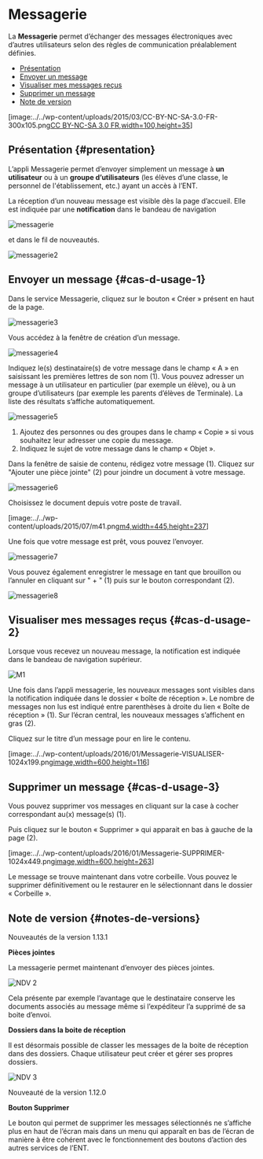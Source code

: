 # Messagerie

La **Messagerie** permet d’échanger des messages électroniques avec d’autres utilisateurs selon des règles de communication préalablement définies.

* [Présentation](https://github.com/rdjedjig/test/tree/3238c182f08d33cb073b2a487612e589768c5227/application/conversation/index.html?iframe=true#presentation)
* [Envoyer un message](https://github.com/rdjedjig/test/tree/3238c182f08d33cb073b2a487612e589768c5227/application/conversation/index.html?iframe=true#cas-d-usage-1)
* [Visualiser mes messages reçus](https://github.com/rdjedjig/test/tree/3238c182f08d33cb073b2a487612e589768c5227/application/conversation/index.html?iframe=true#cas-d-usage-2)
* [Supprimer un message](https://github.com/rdjedjig/test/tree/3238c182f08d33cb073b2a487612e589768c5227/application/conversation/index.html?iframe=true#cas-d-usage-3)
* [Note de version](https://github.com/rdjedjig/test/tree/3238c182f08d33cb073b2a487612e589768c5227/application/conversation/index.html?iframe=true#notes-de-versions)

\[image:../../wp-content/uploads/2015/03/CC-BY-NC-SA-3.0-FR-300x105.png[CC BY-NC-SA 3.0 FR,width=100,height=35](http://creativecommons.org/licenses/by-nc-sa/3.0/fr/)\]

## Présentation {#presentation}

L’appli Messagerie permet d’envoyer simplement un message à **un utilisateur** ou à un **groupe d’utilisateurs** \(les élèves d’une classe, le personnel de l'établissement, etc.\) ayant un accès à l’ENT.

La réception d’un nouveau message est visible dès la page d’accueil. Elle est indiquée par une **notification** dans le bandeau de navigation 

![messagerie](https://github.com/rdjedjig/test/tree/3238c182f08d33cb073b2a487612e589768c5227/wp-content/uploads/2016/04/messagerie.png)

 et dans le fil de nouveautés.

![messagerie2](https://github.com/rdjedjig/test/tree/3238c182f08d33cb073b2a487612e589768c5227/wp-content/uploads/2016/04/messagerie2-1024x508.png)

## Envoyer un message {#cas-d-usage-1}

Dans le service Messagerie, cliquez sur le bouton « Créer » présent en haut de la page.

![messagerie3](https://github.com/rdjedjig/test/tree/3238c182f08d33cb073b2a487612e589768c5227/wp-content/uploads/2016/04/messagerie3-1024x215.png)

Vous accédez à la fenêtre de création d’un message.

![messagerie4](https://github.com/rdjedjig/test/tree/3238c182f08d33cb073b2a487612e589768c5227/wp-content/uploads/2016/04/messagerie4-1024x824.png)

Indiquez le\(s\) destinataire\(s\) de votre message dans le champ « A » en saisissant les premières lettres de son nom \(1\). Vous pouvez adresser un message à un utilisateur en particulier \(par exemple un élève\), ou à un groupe d’utilisateurs \(par exemple les parents d’élèves de Terminale\). La liste des résultats s’affiche automatiquement.

![messagerie5](https://github.com/rdjedjig/test/tree/3238c182f08d33cb073b2a487612e589768c5227/wp-content/uploads/2016/04/messagerie5-1024x776.png)

1. Ajoutez des personnes ou des groupes dans le champ « Copie » si vous souhaitez leur adresser une copie du message.
2. Indiquez le sujet de votre message dans le champ « Objet ».

[ ](https://github.com/rdjedjig/test/tree/3238c182f08d33cb073b2a487612e589768c5227/wp-content/uploads/2015/03/Messagerie-3.png)Dans la fenêtre de saisie de contenu, rédigez votre message \(1\). Cliquez sur "Ajouter une pièce jointe" \(2\) pour joindre un document à votre message.

![messagerie6](https://github.com/rdjedjig/test/tree/3238c182f08d33cb073b2a487612e589768c5227/wp-content/uploads/2016/04/messagerie6-1024x818.png)

  Choisissez le document depuis votre poste de travail.

\[image:../../wp-content/uploads/2015/07/m41.png[m4,width=445,height=237](https://github.com/rdjedjig/test/tree/3238c182f08d33cb073b2a487612e589768c5227/wp-content/uploads/2015/07/m41.png)\]

Une fois que votre message est prêt, vous pouvez l’envoyer.

![messagerie7](https://github.com/rdjedjig/test/tree/3238c182f08d33cb073b2a487612e589768c5227/wp-content/uploads/2016/04/messagerie7-1024x570.png)

  Vous pouvez également enregistrer le message en tant que brouillon ou l’annuler en cliquant sur " + " \(1\) puis sur le bouton correspondant \(2\).

![messagerie8](https://github.com/rdjedjig/test/tree/3238c182f08d33cb073b2a487612e589768c5227/wp-content/uploads/2016/04/messagerie8-1024x488.png)

## Visualiser mes messages reçus {#cas-d-usage-2}

Lorsque vous recevez un nouveau message, la notification est indiquée dans le bandeau de navigation supérieur.

![M1](https://github.com/rdjedjig/test/tree/3238c182f08d33cb073b2a487612e589768c5227/wp-content/uploads/2015/05/M12.png)

Une fois dans l’appli messagerie, les nouveaux messages sont visibles dans la notification indiquée dans le dossier « boîte de réception ». Le nombre de messages non lus est indiqué entre parenthèses à droite du lien « Boîte de réception » \(1\). Sur l’écran central, les nouveaux messages s’affichent en gras \(2\).

Cliquez sur le titre d’un message pour en lire le contenu.

\[image:../../wp-content/uploads/2016/01/Messagerie-VISUALISER-1024x199.png[image,width=600,height=116](https://github.com/rdjedjig/test/tree/3238c182f08d33cb073b2a487612e589768c5227/wp-content/uploads/2016/01/Messagerie-VISUALISER.png)\]

## Supprimer un message {#cas-d-usage-3}

Vous pouvez supprimer vos messages en cliquant sur la case à cocher correspondant au\(x\) message\(s\) \(1\).

Puis cliquez sur le bouton « Supprimer » qui apparait en bas à gauche de la page \(2\).

\[image:../../wp-content/uploads/2016/01/Messagerie-SUPPRIMER-1024x449.png[image,width=600,height=263](https://github.com/rdjedjig/test/tree/3238c182f08d33cb073b2a487612e589768c5227/wp-content/uploads/2016/01/Messagerie-SUPPRIMER.png)\]

Le message se trouve maintenant dans votre corbeille. Vous pouvez le supprimer définitivement ou le restaurer en le sélectionnant dans le dossier « Corbeille ».

## Note de version {#notes-de-versions}

Nouveautés de la version 1.13.1

**Pièces jointes**

La messagerie permet maintenant d’envoyer des pièces jointes.

![NDV 2](https://github.com/rdjedjig/test/tree/3238c182f08d33cb073b2a487612e589768c5227/wp-content/uploads/2015/05/NDV-2.png)

Cela présente par exemple l’avantage que le destinataire conserve les documents associés au message même si l’expéditeur l’a supprimé de sa boite d’envoi.

**Dossiers dans la boite de réception**

Il est désormais possible de classer les messages de la boite de réception dans des dossiers. Chaque utilisateur peut créer et gérer ses propres dossiers.

![NDV 3](https://github.com/rdjedjig/test/tree/3238c182f08d33cb073b2a487612e589768c5227/wp-content/uploads/2015/05/NDV-3.png)

Nouveauté de la version 1.12.0

**Bouton Supprimer**

Le bouton qui permet de supprimer les messages sélectionnés ne s’affiche plus en haut de l’écran mais dans un menu qui apparaît en bas de l’écran de manière à être cohérent avec le fonctionnement des boutons d’action des autres services de l’ENT.

